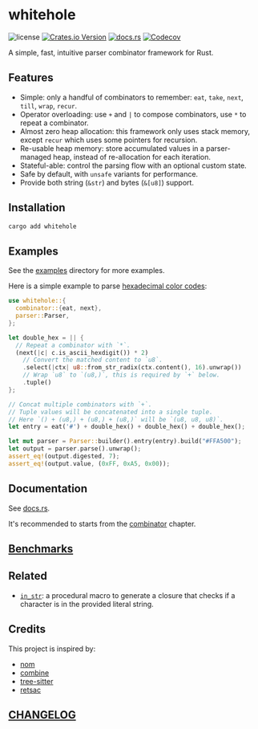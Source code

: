 # whitehole

![license](https://img.shields.io/github/license/DiscreteTom/whitehole?style=flat-square)
[![Crates.io Version](https://img.shields.io/crates/v/whitehole?style=flat-square)](https://crates.io/crates/whitehole)
[![docs.rs](https://img.shields.io/docsrs/whitehole?style=flat-square)](https://docs.rs/whitehole/)
[![Codecov](https://img.shields.io/codecov/c/github/DiscreteTom/whitehole?style=flat-square)](https://codecov.io/gh/DiscreteTom/whitehole)

A simple, fast, intuitive parser combinator framework for Rust.

## Features

- Simple: only a handful of combinators to remember: `eat`, `take`, `next`, `till`, `wrap`, `recur`.
- Operator overloading: use `+` and `|` to compose combinators, use `*` to repeat a combinator.
- Almost zero heap allocation: this framework only uses stack memory, except `recur` which uses some pointers for recursion.
- Re-usable heap memory: store accumulated values in a parser-managed heap, instead of re-allocation for each iteration.
- Stateful-able: control the parsing flow with an optional custom state.
- Safe by default, with `unsafe` variants for performance.
- Provide both string (`&str`) and bytes (`&[u8]`) support.

## Installation

```bash
cargo add whitehole
```

## Examples

See the [examples](./examples) directory for more examples.

Here is a simple example to parse [hexadecimal color codes](./examples/hex_color.rs):

```rust
use whitehole::{
  combinator::{eat, next},
  parser::Parser,
};

let double_hex = || {
  // Repeat a combinator with `*`.
  (next(|c| c.is_ascii_hexdigit()) * 2)
    // Convert the matched content to `u8`.
    .select(|ctx| u8::from_str_radix(ctx.content(), 16).unwrap())
    // Wrap `u8` to `(u8,)`, this is required by `+` below.
    .tuple()
};

// Concat multiple combinators with `+`.
// Tuple values will be concatenated into a single tuple.
// Here `() + (u8,) + (u8,) + (u8,)` will be `(u8, u8, u8)`.
let entry = eat('#') + double_hex() + double_hex() + double_hex();

let mut parser = Parser::builder().entry(entry).build("#FFA500");
let output = parser.parse().unwrap();
assert_eq!(output.digested, 7);
assert_eq!(output.value, (0xFF, 0xA5, 0x00));
```

## Documentation

See [docs.rs](https://docs.rs/whitehole/).

It's recommended to starts from the [combinator](https://docs.rs/whitehole/latest/whitehole/combinator/index.html) chapter.

## [Benchmarks](https://github.com/DiscreteTom/whitehole-bench)

## Related

- [`in_str`](https://github.com/DiscreteTom/in_str/): a procedural macro to generate a closure that checks if a character is in the provided literal string.

## Credits

This project is inspired by:

- [nom](https://github.com/rust-bakery/nom)
- [combine](https://github.com/Marwes/combine)
- [tree-sitter](https://github.com/tree-sitter/tree-sitter)
- [retsac](https://github.com/DiscreteTom/retsac)

## [CHANGELOG](./CHANGELOG.md)
